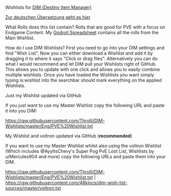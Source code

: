 Wishlists for [DIM (Destiny Item Manager)](https://app.destinyitemmanager.com/4611686018468280319/d2/inventory)

[Zur deutschen Übersetzung geht es hier](https://github.com/Throlli/DIM-Wishlists/blob/master/Ger/)

What Rolls does this list contain?
Rolls that are good for PVE with a focus on Endgame Content. My [Godroll Spreadsheet](https://drive.google.com/file/d/15JQz5SZXuXdotzLr5o9fp4JQY4DuTHxDmTNbU0f4kZM/view) contains all the rolls from the Main Wishlist.

How do I use DIM Wishlists?
First you need to go into your DIM settings and find "Wish List". Now you can either download a Wishlist and add it by dragging it to where it says "Click or drag files".
Alternatively you can do what I would recommend and let DIM pull your Wishlists right of GitHub. This allows you to update with one click and allows you to easily combine multiple wishlists.
Once you have loaded the Wishlists you want simply typing is:wishlist into the searchbar should mark everything on the applied Wishlists.




Just my Wishlist updated via GitHub

If you just want to use my Master Wishlist copy the following URL and paste it into you DIM:

https://raw.githubusercontent.com/Throlli/DIM-Wishlists/master/Eng/PVE%20Wishlist.txt

My Wishlist and voltron updated via GitHub (**recommended**)

If you want to use my Master Wishlist whilst also using the voltron Wishlist (Which includes @AyyItsChevy's Super Pog PvE Loot List, Wishlists by u/Mercules904 and more) copy the following URLs and paste them into your DIM.

https://raw.githubusercontent.com/Throlli/DIM-Wishlists/master/Eng/PVE%20Wishlist.txt | https://raw.githubusercontent.com/48klocs/dim-wish-list-sources/master/voltron.txt
